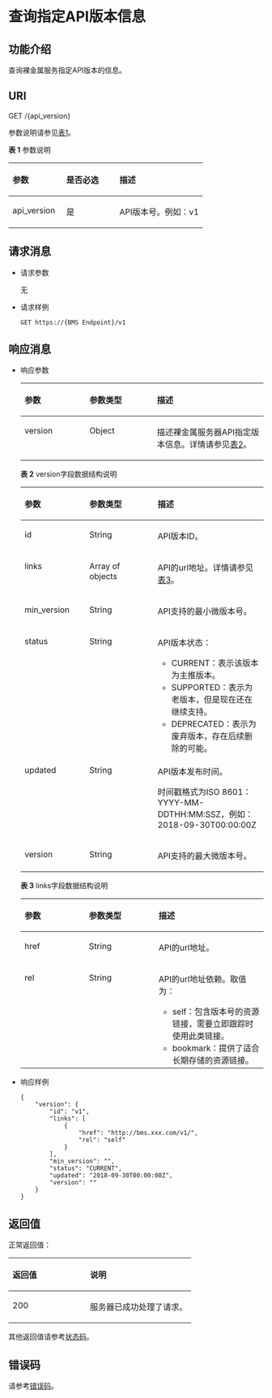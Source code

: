 # 查询指定API版本信息<a name="ZH-CN_TOPIC_0132973805"></a>

## 功能介绍<a name="section553655182144"></a>

查询裸金属服务指定API版本的信息。

## URI<a name="section961608182144"></a>

GET /\{api\_version\}

参数说明请参见[表1](#table46110007)。

**表 1**  参数说明

<a name="table46110007"></a>
<table><thead align="left"><tr id="row14148614"><th class="cellrowborder" valign="top" width="27.650000000000002%" id="mcps1.2.4.1.1"><p id="p5187119"><a name="p5187119"></a><a name="p5187119"></a>参数</p>
</th>
<th class="cellrowborder" valign="top" width="27.339999999999996%" id="mcps1.2.4.1.2"><p id="p17503500"><a name="p17503500"></a><a name="p17503500"></a>是否必选</p>
</th>
<th class="cellrowborder" valign="top" width="45.01%" id="mcps1.2.4.1.3"><p id="p8497414"><a name="p8497414"></a><a name="p8497414"></a>描述</p>
</th>
</tr>
</thead>
<tbody><tr id="row17201924"><td class="cellrowborder" valign="top" width="27.650000000000002%" headers="mcps1.2.4.1.1 "><p id="p51178607"><a name="p51178607"></a><a name="p51178607"></a>api_version</p>
</td>
<td class="cellrowborder" valign="top" width="27.339999999999996%" headers="mcps1.2.4.1.2 "><p id="p51826478"><a name="p51826478"></a><a name="p51826478"></a>是</p>
</td>
<td class="cellrowborder" valign="top" width="45.01%" headers="mcps1.2.4.1.3 "><p id="p37195178"><a name="p37195178"></a><a name="p37195178"></a>API版本号。例如：v1</p>
</td>
</tr>
</tbody>
</table>

## 请求消息<a name="section19667838182144"></a>

-   请求参数

    无

-   请求样例

    ```
    GET https://{BMS Endpoint}/v1
    ```


## 响应消息<a name="section43666554182144"></a>

-   响应参数

    <a name="table59665636"></a>
    <table><thead align="left"><tr id="row28755990"><th class="cellrowborder" valign="top" width="26.72267226722672%" id="mcps1.1.4.1.1"><p id="p47533853"><a name="p47533853"></a><a name="p47533853"></a>参数</p>
    </th>
    <th class="cellrowborder" valign="top" width="27.802780278027804%" id="mcps1.1.4.1.2"><p id="p25036876"><a name="p25036876"></a><a name="p25036876"></a>参数类型</p>
    </th>
    <th class="cellrowborder" valign="top" width="45.474547454745476%" id="mcps1.1.4.1.3"><p id="p14721100"><a name="p14721100"></a><a name="p14721100"></a>描述</p>
    </th>
    </tr>
    </thead>
    <tbody><tr id="row34736162"><td class="cellrowborder" valign="top" width="26.72267226722672%" headers="mcps1.1.4.1.1 "><p id="p1654215818362"><a name="p1654215818362"></a><a name="p1654215818362"></a>version</p>
    </td>
    <td class="cellrowborder" valign="top" width="27.802780278027804%" headers="mcps1.1.4.1.2 "><p id="p2257160"><a name="p2257160"></a><a name="p2257160"></a>Object</p>
    </td>
    <td class="cellrowborder" valign="top" width="45.474547454745476%" headers="mcps1.1.4.1.3 "><p id="p48612303"><a name="p48612303"></a><a name="p48612303"></a>描述裸金属服务器API指定版本信息。详情请参见<a href="#table786171513527">表2</a>。</p>
    </td>
    </tr>
    </tbody>
    </table>

    **表 2**  version字段数据结构说明

    <a name="table786171513527"></a>
    <table><thead align="left"><tr id="row16870715205219"><th class="cellrowborder" valign="top" width="26.619999999999997%" id="mcps1.2.4.1.1"><p id="p787314157521"><a name="p787314157521"></a><a name="p787314157521"></a>参数</p>
    </th>
    <th class="cellrowborder" valign="top" width="28.13%" id="mcps1.2.4.1.2"><p id="p15875415185216"><a name="p15875415185216"></a><a name="p15875415185216"></a>参数类型</p>
    </th>
    <th class="cellrowborder" valign="top" width="45.25%" id="mcps1.2.4.1.3"><p id="p1487831516528"><a name="p1487831516528"></a><a name="p1487831516528"></a>描述</p>
    </th>
    </tr>
    </thead>
    <tbody><tr id="row1288051545213"><td class="cellrowborder" valign="top" width="26.619999999999997%" headers="mcps1.2.4.1.1 "><p id="p198824151526"><a name="p198824151526"></a><a name="p198824151526"></a>id</p>
    </td>
    <td class="cellrowborder" valign="top" width="28.13%" headers="mcps1.2.4.1.2 "><p id="p4884915105217"><a name="p4884915105217"></a><a name="p4884915105217"></a>String</p>
    </td>
    <td class="cellrowborder" valign="top" width="45.25%" headers="mcps1.2.4.1.3 "><p id="p088519150526"><a name="p088519150526"></a><a name="p088519150526"></a>API版本ID。</p>
    </td>
    </tr>
    <tr id="row8887191525212"><td class="cellrowborder" valign="top" width="26.619999999999997%" headers="mcps1.2.4.1.1 "><p id="p9888151505213"><a name="p9888151505213"></a><a name="p9888151505213"></a>links</p>
    </td>
    <td class="cellrowborder" valign="top" width="28.13%" headers="mcps1.2.4.1.2 "><p id="p1489112150526"><a name="p1489112150526"></a><a name="p1489112150526"></a>Array of objects</p>
    </td>
    <td class="cellrowborder" valign="top" width="45.25%" headers="mcps1.2.4.1.3 "><p id="p1894161514527"><a name="p1894161514527"></a><a name="p1894161514527"></a>API的url地址。详情请参见<a href="#t759e6d15d244474e8f286185ede143fb">表3</a>。</p>
    </td>
    </tr>
    <tr id="row20895111565214"><td class="cellrowborder" valign="top" width="26.619999999999997%" headers="mcps1.2.4.1.1 "><p id="p9107111411399"><a name="p9107111411399"></a><a name="p9107111411399"></a>min_version</p>
    </td>
    <td class="cellrowborder" valign="top" width="28.13%" headers="mcps1.2.4.1.2 "><p id="p58981015115218"><a name="p58981015115218"></a><a name="p58981015115218"></a>String</p>
    </td>
    <td class="cellrowborder" valign="top" width="45.25%" headers="mcps1.2.4.1.3 "><p id="p19907734114018"><a name="p19907734114018"></a><a name="p19907734114018"></a>API支持的最小微版本号。</p>
    </td>
    </tr>
    <tr id="row9901141525214"><td class="cellrowborder" valign="top" width="26.619999999999997%" headers="mcps1.2.4.1.1 "><p id="p3903415185215"><a name="p3903415185215"></a><a name="p3903415185215"></a>status</p>
    </td>
    <td class="cellrowborder" valign="top" width="28.13%" headers="mcps1.2.4.1.2 "><p id="p390610159525"><a name="p390610159525"></a><a name="p390610159525"></a>String</p>
    </td>
    <td class="cellrowborder" valign="top" width="45.25%" headers="mcps1.2.4.1.3 "><p id="p4907191535213"><a name="p4907191535213"></a><a name="p4907191535213"></a>API版本状态：</p>
    <a name="ul19909615185218"></a><a name="ul19909615185218"></a><ul id="ul19909615185218"><li>CURRENT：表示该版本为主推版本。</li><li>SUPPORTED：表示为老版本，但是现在还在继续支持。</li><li>DEPRECATED：表示为废弃版本，存在后续删除的可能。</li></ul>
    </td>
    </tr>
    <tr id="row149151915105212"><td class="cellrowborder" valign="top" width="26.619999999999997%" headers="mcps1.2.4.1.1 "><p id="p4918715155215"><a name="p4918715155215"></a><a name="p4918715155215"></a>updated</p>
    </td>
    <td class="cellrowborder" valign="top" width="28.13%" headers="mcps1.2.4.1.2 "><p id="p892011518520"><a name="p892011518520"></a><a name="p892011518520"></a>String</p>
    </td>
    <td class="cellrowborder" valign="top" width="45.25%" headers="mcps1.2.4.1.3 "><p id="p1255911034615"><a name="p1255911034615"></a><a name="p1255911034615"></a>API版本发布时间。</p>
    <p id="p19899173431114"><a name="p19899173431114"></a><a name="p19899173431114"></a>时间戳格式为ISO 8601：YYYY-MM-DDTHH:MM:SSZ，例如：2018-09-30T00:00:00Z</p>
    </td>
    </tr>
    <tr id="row17923151519525"><td class="cellrowborder" valign="top" width="26.619999999999997%" headers="mcps1.2.4.1.1 "><p id="p1892416155523"><a name="p1892416155523"></a><a name="p1892416155523"></a>version</p>
    </td>
    <td class="cellrowborder" valign="top" width="28.13%" headers="mcps1.2.4.1.2 "><p id="p16926191511523"><a name="p16926191511523"></a><a name="p16926191511523"></a>String</p>
    </td>
    <td class="cellrowborder" valign="top" width="45.25%" headers="mcps1.2.4.1.3 "><p id="p12928215185216"><a name="p12928215185216"></a><a name="p12928215185216"></a>API支持的最大微版本号。</p>
    </td>
    </tr>
    </tbody>
    </table>

    **表 3**  links字段数据结构说明

    <a name="t759e6d15d244474e8f286185ede143fb"></a>
    <table><thead align="left"><tr id="rce98b9668cd747c88039421afe5ce935"><th class="cellrowborder" valign="top" width="26.51%" id="mcps1.2.4.1.1"><p id="ad9ac3007570a4752b2b2dbc0fb04dadc"><a name="ad9ac3007570a4752b2b2dbc0fb04dadc"></a><a name="ad9ac3007570a4752b2b2dbc0fb04dadc"></a>参数</p>
    </th>
    <th class="cellrowborder" valign="top" width="28.660000000000004%" id="mcps1.2.4.1.2"><p id="a602246198adf4a79a13bc4317d4c0d4f"><a name="a602246198adf4a79a13bc4317d4c0d4f"></a><a name="a602246198adf4a79a13bc4317d4c0d4f"></a>参数类型</p>
    </th>
    <th class="cellrowborder" valign="top" width="44.83%" id="mcps1.2.4.1.3"><p id="a8cbfa8dcb0b943ff8e789755123fec83"><a name="a8cbfa8dcb0b943ff8e789755123fec83"></a><a name="a8cbfa8dcb0b943ff8e789755123fec83"></a>描述</p>
    </th>
    </tr>
    </thead>
    <tbody><tr id="r43de461181294c56b28da56a1f604b09"><td class="cellrowborder" valign="top" width="26.51%" headers="mcps1.2.4.1.1 "><p id="abc19a41a8f594f1ba6701e10da50a078"><a name="abc19a41a8f594f1ba6701e10da50a078"></a><a name="abc19a41a8f594f1ba6701e10da50a078"></a>href</p>
    </td>
    <td class="cellrowborder" valign="top" width="28.660000000000004%" headers="mcps1.2.4.1.2 "><p id="a15ae7b8585d24e48abc6b9bf45636fda"><a name="a15ae7b8585d24e48abc6b9bf45636fda"></a><a name="a15ae7b8585d24e48abc6b9bf45636fda"></a>String</p>
    </td>
    <td class="cellrowborder" valign="top" width="44.83%" headers="mcps1.2.4.1.3 "><p id="p139393206480"><a name="p139393206480"></a><a name="p139393206480"></a>API的url地址。</p>
    </td>
    </tr>
    <tr id="rbd5ec7242fef4c03b21636ac14160d9e"><td class="cellrowborder" valign="top" width="26.51%" headers="mcps1.2.4.1.1 "><p id="a18479f6b70b34f29b2b90d754f59282a"><a name="a18479f6b70b34f29b2b90d754f59282a"></a><a name="a18479f6b70b34f29b2b90d754f59282a"></a>rel</p>
    </td>
    <td class="cellrowborder" valign="top" width="28.660000000000004%" headers="mcps1.2.4.1.2 "><p id="ae1f14fa2e6a54531aeffd26874fea267"><a name="ae1f14fa2e6a54531aeffd26874fea267"></a><a name="ae1f14fa2e6a54531aeffd26874fea267"></a>String</p>
    </td>
    <td class="cellrowborder" valign="top" width="44.83%" headers="mcps1.2.4.1.3 "><p id="p115877381483"><a name="p115877381483"></a><a name="p115877381483"></a>API的url地址依赖。取值为：</p>
    <a name="ul207311644172510"></a><a name="ul207311644172510"></a><ul id="ul207311644172510"><li>self：包含版本号的资源链接，需要立即跟踪时使用此类链接。</li><li>bookmark：提供了适合长期存储的资源链接。</li></ul>
    </td>
    </tr>
    </tbody>
    </table>


-   响应样例

    ```
    {
        "version": {
            "id": "v1",
            "links": [
                {
                    "href": "http://bms.xxx.com/v1/",
                    "rel": "self"
                }
            ],
            "min_version": "",
            "status": "CURRENT",
            "updated": "2018-09-30T00:00:00Z",
            "version": ""
        }
    }
    ```


## 返回值<a name="section12571834"></a>

正常返回值：

<a name="zh-cn_topic_0132973804_table753804619176"></a>
<table><thead align="left"><tr id="zh-cn_topic_0132973804_row10735134615172"><th class="cellrowborder" valign="top" width="42.42%" id="mcps1.1.3.1.1"><p id="zh-cn_topic_0132973804_p19735204616177"><a name="zh-cn_topic_0132973804_p19735204616177"></a><a name="zh-cn_topic_0132973804_p19735204616177"></a>返回值</p>
</th>
<th class="cellrowborder" valign="top" width="57.58%" id="mcps1.1.3.1.2"><p id="zh-cn_topic_0132973804_p207355465176"><a name="zh-cn_topic_0132973804_p207355465176"></a><a name="zh-cn_topic_0132973804_p207355465176"></a>说明</p>
</th>
</tr>
</thead>
<tbody><tr id="zh-cn_topic_0132973804_row1473514621713"><td class="cellrowborder" valign="top" width="42.42%" headers="mcps1.1.3.1.1 "><p id="zh-cn_topic_0132973804_p13735144611178"><a name="zh-cn_topic_0132973804_p13735144611178"></a><a name="zh-cn_topic_0132973804_p13735144611178"></a>200</p>
</td>
<td class="cellrowborder" valign="top" width="57.58%" headers="mcps1.1.3.1.2 "><p id="zh-cn_topic_0132973804_p207351246161711"><a name="zh-cn_topic_0132973804_p207351246161711"></a><a name="zh-cn_topic_0132973804_p207351246161711"></a>服务器已成功处理了请求。</p>
</td>
</tr>
</tbody>
</table>

其他返回值请参考[状态码](状态码.md)。

## 错误码<a name="section12157147171520"></a>

请参考[错误码](错误码.md)。

